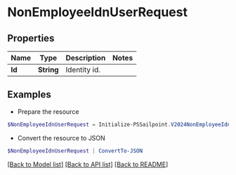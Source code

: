 # NonEmployeeIdnUserRequest
## Properties

Name | Type | Description | Notes
------------ | ------------- | ------------- | -------------
**Id** | **String** | Identity id. | 

## Examples

- Prepare the resource
```powershell
$NonEmployeeIdnUserRequest = Initialize-PSSailpoint.V2024NonEmployeeIdnUserRequest  -Id 2c91808570313110017040b06f344ec9
```

- Convert the resource to JSON
```powershell
$NonEmployeeIdnUserRequest | ConvertTo-JSON
```

[[Back to Model list]](../README.md#documentation-for-models) [[Back to API list]](../README.md#documentation-for-api-endpoints) [[Back to README]](../README.md)

